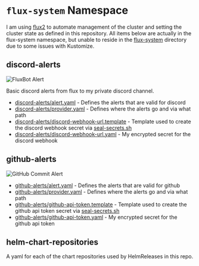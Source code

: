 # `flux-system` Namespace

I am using [flux2](https://github.com/fluxcd/flux2) to automate management of the cluster and setting the cluster state as defined in this repository. All items below are actually in the flux-system namespace, but unable to reside in the [flux-system](/flux-system) directory due to some issues with Kustomize.

## discord-alerts

![FluxBot Alert](https://i.imgur.com/XRnEra4.png)

Basic discord alerts from flux to my private discord channel.

  * [discord-alerts/alert.yaml](discord-alerts/alert.yaml) - Defines the alerts that are valid for discord
  * [discord-alerts/provider.yaml](discord-alerts/provider.yaml) - Defines where the alerts go and via what path
  * [discord-alerts/discord-webhook-url.template](discord-alerts/discord-webhook-url.template) - Template used to create the discord webhook secret via [seal-secrets.sh](/setup/seal-secrets.sh)
  * [discord-alerts/discord-webhook-url.yaml](discord-alerts/discord-webhook-url.yaml) - My encrypted secret for the discord webhook

## github-alerts

![GitHub Commit Alert](https://i.imgur.com/06rhLWP.png)

  * [github-alerts/alert.yaml](github-alerts/alert.yaml) - Defines the alerts that are valid for github
  * [github-alerts/provider.yaml](github-alerts/provider.yaml) - Defines where the alerts go and via what path
  * [github-alerts/github-api-token.template](github-alerts/github-api-token.template) - Template used to create the github api token secret via [seal-secrets.sh](/setup/seal-secrets.sh)
  * [github-alerts/github-api-token.yaml](github-alerts/github-api-token.yaml) - My encrypted secret for the github api token


## helm-chart-repositories

A yaml for each of the chart repositories used by HelmReleases in this repo.
